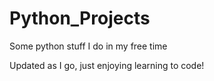 # Python_Projects

Some python stuff I do in my free time

Updated as I go, just enjoying learning to code!
